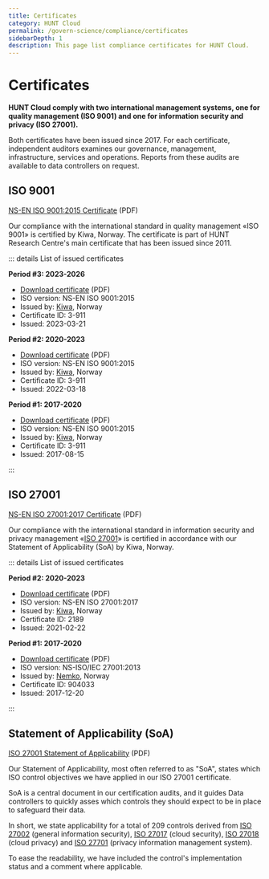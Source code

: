 ```yaml
---
title: Certificates
category: HUNT Cloud
permalink: /govern-science/compliance/certificates
sidebarDepth: 1
description: This page list compliance certificates for HUNT Cloud.
---
```


# Certificates

**HUNT Cloud comply with two international management systems, one for quality management (ISO 9001) and one for information security and privacy (ISO 27001).** 

Both certificates have been issued since 2017. For each certificate, independent auditors examines our governance, management, infrastructure, services and operations. Reports from these audits are available to data controllers on request.


## ISO 9001

[NS-EN ISO 9001:2015 Certificate](https://assets.hdc.ntnu.no/assets/certificates/hunt-cloud-certificate-iso9001-2023.pdf) (PDF)

Our compliance with the international standard in quality management «ISO 9001» is certified by Kiwa, Norway. The certificate is part of HUNT Research Centre's main certificate that has been issued since 2011. 

::: details List of issued certificates

**Period #3: 2023-2026**

* [Download certificate](https://assets.hdc.ntnu.no/assets/certificates/hunt-cloud-certificate-iso9001-2023.pdf) (PDF)
* ISO version: NS-EN ISO 9001:2015
* Issued by: [Kiwa](https://www.kiwa.com/en/), Norway
* Certificate ID: 3-911
* Issued: 2023-03-21

**Period #2: 2020-2023**

* [Download certificate](https://assets.hdc.ntnu.no/assets/certificates/hunt-cloud-certificate-iso9001-2020.pdf) (PDF)
* ISO version: NS-EN ISO 9001:2015
* Issued by: [Kiwa](https://www.kiwa.com/en/), Norway
* Certificate ID: 3-911
* Issued: 2022-03-18

**Period #1: 2017-2020**

* [Download certificate](https://assets.hdc.ntnu.no/assets/certificates/hunt-cloud-certificate-iso9001-2017.pdf) (PDF)
* ISO version: NS-EN ISO 9001:2015
* Issued by: [Kiwa](https://www.kiwa.com/en/), Norway
* Certificate ID: 3-911
* Issued: 2017-08-15

:::

## ISO 27001

[NS-EN ISO 27001:2017 Certificate](https://assets.hdc.ntnu.no/assets/certificates/hunt-cloud-certificate-iso27001-2020.pdf) (PDF)

Our compliance with the international standard in information security and privacy management «[ISO 27001](https://www.iso.org/isoiec-27001-information-security.html)» is certified in accordance with our Statement of Applicability (SoA) by Kiwa, Norway. 

::: details List of issued certificates

**Period #2: 2020-2023**

* [Download certificate](https://assets.hdc.ntnu.no/assets/certificates/hunt-cloud-certificate-iso27001-2020.pdf) (PDF)
* ISO version: NS-EN ISO 27001:2017
* Issued by: [Kiwa](https://www.kiwa.com/en/), Norway
* Certificate ID: 2189
* Issued: 2021-02-22

**Period #1: 2017-2020**

* [Download certificate](https://assets.hdc.ntnu.no/assets/certificates/hunt-cloud-certificate-iso27001-2017.pdf) (PDF)
* ISO version: NS-ISO/IEC 27001:2013
* Issued by: [Nemko](https://www.nemko.com/), Norway
* Certificate ID: 904033
* Issued: 2017-12-20

:::

## Statement of Applicability (SoA)

[ISO 27001 Statement of Applicability](https://assets.hdc.ntnu.no/assets/certificates/hunt-cloud-soa-iso27001.pdf) (PDF)

Our Statement of Applicability, most often referred to as "SoA", states which ISO control objectives we have applied in our ISO 27001 certificate. 

SoA is a central document in our certification audits, and it guides Data controllers to quickly asses which controls they should expect to be in place to safeguard their data. 

In short, we state applicability for a total of 209 controls derived from [ISO 27002](https://www.iso.org/standard/54533.html) (general information security), [ISO 27017](https://www.iso.org/standard/43757.html) (cloud security), [ISO 27018](https://www.iso.org/standard/76559.html) (cloud privacy) and [ISO 27701](https://www.iso.org/standard/71670.html) (privacy information management system).

To ease the readability, we have included the control's implementation status and a comment where applicable.
